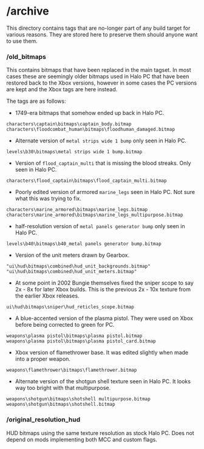 # /archive
This directory contains tags that are no-longer part of any build target for various reasons.
They are stored here to preserve them should anyone want to use them.
### /old_bitmaps
This contains bitmaps that have been replaced in the main tagset.
In most cases these are seemingly older bitmaps used in Halo PC that have been restored back to the Xbox versions,
however in some cases the PC versions are kept and the Xbox tags are here instead.

The tags are as follows:

- 1749-era bitmaps that somehow ended up back in Halo PC.
```
characters\captain\bitmaps\captain_body.bitmap
characters\floodcombat_human\bitmaps\floodhuman_damaged.bitmap
```

- Alternate version of `metal strips wide 1 bump` only seen in Halo PC.
```
levels\b30\bitmaps\metal strips wide 1 bump.bitmap
```

- Version of `flood_captain_multi` that is missing the blood streaks. Only seen in Halo PC.
```
characters\flood_captain\bitmaps\flood_captain_multi.bitmap
```

- Poorly edited version of armored `marine_legs` seen in Halo PC. Not sure what this was trying to fix.
```
characters\marine_armored\bitmaps\marine_legs.bitmap
characters\marine_armored\bitmaps\marine_legs_multipurpose.bitmap
```

- half-resolution version of `metal panels generator bump` only seen in Halo PC.
```
levels\b40\bitmaps\b40_metal panels generator bump.bitmap
```

- Version of the unit meters drawn by Gearbox.
```
"ui\hud\bitmaps\combined\hud_unit_backgrounds.bitmap"
"ui\hud\bitmaps\combined\hud_unit_meters.bitmap"
```

- At some point in 2002 Bungie themselves fixed the sniper scope to say 2x - 8x for later Xbox builds. This is the previous 2x - 10x texture from the earlier Xbox releases.
```
ui\hud\bitmaps\sniper\hud_reticles_scope.bitmap
```

- A blue-accented version of the plasma pistol. They were used on Xbox before being corrected to green for PC.
```
weapons\plasma pistol\bitmaps\plasma pistol.bitmap
weapons\plasma pistol\bitmaps\plasma pistol_card.bitmap
```

- Xbox version of flamethrower base. It was edited slightly when made into a proper weapon.
```
weapons\flamethrower\bitmaps\flamethrower.bitmap
```

- Alternate version of the shotgun shell texture seen in Halo PC. It looks way too bright with that multipurpose.
```
weapons\shotgun\bitmaps\shotshell multipurpose.bitmap
weapons\shotgun\bitmaps\shotshell.bitmap
```

### /original_resolution_hud
HUD bitmaps using the same texture resolution as stock Halo PC. Does not depend on mods implementing both MCC and custom flags.
